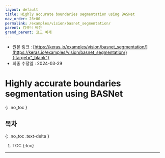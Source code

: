 ```yaml
---
layout: default
title: Highly accurate boundaries segmentation using BASNet
nav_order: 23+00
permalink: /examples/vision/basnet_segmentation/
parent: 컴퓨터 비전
grand_parent: 코드 예제
---
```


* 원본 링크 : [https://keras.io/examples/vision/basnet_segmentation/](https://keras.io/examples/vision/basnet_segmentation/){:target="_blank"}
* 최종 수정일 : 2024-03-29

# Highly accurate boundaries segmentation using BASNet
{: .no_toc }

## 목차
{: .no_toc .text-delta }

1. TOC
{:toc}

---
